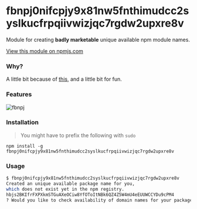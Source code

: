 # fbnpj0nifcpjy9x81nw5fnthimudcc2syslkucfrpqiivwizjqc7rgdw2upxre8v

Module for creating __badly marketable__ unique available npm module names.

[View this module on npmjs.com](https://www.npmjs.com/package/fbnpj0nifcpjy9x81nw5fnthimudcc2syslkucfrpqiivwizjqc7rgdw2upxre8v)

### Why?

A little bit because of [this](http://www.theregister.co.uk/2016/03/23/npm_left_pad_chaos),
and a little bit for fun.

### Features

![fbnpj](https://cloud.githubusercontent.com/assets/1814479/14048314/c5757860-f2ad-11e5-8dc6-fd8b4f686cf1.gif)

### Installation

> You might have to prefix the following with `sudo`

```
npm install -g fbnpj0nifcpjy9x81nw5fnthimudcc2syslkucfrpqiivwizjqc7rgdw2upxre8v
```


### Usage

```bash
$ fbnpj0nifcpjy9x81nw5fnthimudcc2syslkucfrpqiivwizjqc7rgdw2upxre8v
Created an unique available package name for you,
which does not exist yet in the npm registry.
hbjs2BKIfrFXPXkmSTGuAXeOCiw8YfOToItNBk6QZ4Z5W4mU4eEUUWCCYDu9cPM4
? Would you like to check availability of domain names for your package? (Y/n)
```
